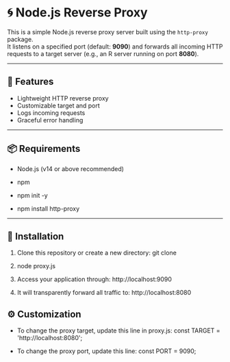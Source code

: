 # 🌀 Node.js Reverse Proxy

This is a simple Node.js reverse proxy server built using the `http-proxy` package.  
It listens on a specified port (default: **9090**) and forwards all incoming HTTP requests to a target server (e.g., an R server running on port **8080**).

---

## 🚀 Features

- Lightweight HTTP reverse proxy
- Customizable target and port
- Logs incoming requests
- Graceful error handling

---

## 📦 Requirements

- Node.js (v14 or above recommended)
- npm

- npm init -y
- npm install http-proxy
---

## 📁 Installation

1. Clone this repository or create a new directory:
   git clone <repository-url>

2. node proxy.js
3. Access your application through:
   http://localhost:9090
4. It will transparently forward all traffic to:
   http://localhost:8080

## ⚙️ Customization

- To change the proxy target, update this line in proxy.js:
const TARGET = 'http://localhost:8080';

- To change the proxy port, update this line:
const PORT = 9090;
